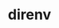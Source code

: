 ---
title: "direnv"
layout: cache
categories: [package, develop]
meta: {"versions": ["2.32.3", "2.33.0"], "compilers": ["gcc@=7.5.0"], "oss": ["ubuntu18.04"], "platforms": ["linux"], "targets": ["x86_64_v3"], "stacks": ["developer-tools", "root"], "num_specs": 5, "num_specs_by_stack": {"root": 5, "developer-tools": 5}}
spec_details: [{"hash": "4wjb5r4pm2ybvj6whcvxkidgz45wk5xv", "compiler": "gcc@=7.5.0", "versions": ["2.32.3"], "os": "ubuntu18.04", "platform": "linux", "target": "x86_64_v3", "variants": ["build_system=generic"], "stacks": ["root", "developer-tools"], "size": "-", "tarball": "https://binaries.spack.io/develop/build_cache/linux-ubuntu18.04-x86_64_v3/gcc-7.5.0/direnv-2.32.3/linux-ubuntu18.04-x86_64_v3-gcc-7.5.0-direnv-2.32.3-4wjb5r4pm2ybvj6whcvxkidgz45wk5xv.spack"}, {"hash": "wixp4dcxey52by2mm5kvjt4bshub25g6", "compiler": "gcc@=7.5.0", "versions": ["2.32.3"], "os": "ubuntu18.04", "platform": "linux", "target": "x86_64_v3", "variants": ["build_system=generic"], "stacks": ["root", "developer-tools"], "size": "-", "tarball": "https://binaries.spack.io/develop/build_cache/linux-ubuntu18.04-x86_64_v3/gcc-7.5.0/direnv-2.32.3/linux-ubuntu18.04-x86_64_v3-gcc-7.5.0-direnv-2.32.3-wixp4dcxey52by2mm5kvjt4bshub25g6.spack"}, {"hash": "p2vmvoo37ivuozh7iwxhgwwasvmaadzc", "compiler": "gcc@=7.5.0", "versions": ["2.32.3"], "os": "ubuntu18.04", "platform": "linux", "target": "x86_64_v3", "variants": ["build_system=generic"], "stacks": ["root", "developer-tools"], "size": "-", "tarball": "https://binaries.spack.io/develop/build_cache/linux-ubuntu18.04-x86_64_v3/gcc-7.5.0/direnv-2.32.3/linux-ubuntu18.04-x86_64_v3-gcc-7.5.0-direnv-2.32.3-p2vmvoo37ivuozh7iwxhgwwasvmaadzc.spack"}, {"hash": "ime65yhzmnkzl6m5gwn3zdmtxijhbp7b", "compiler": "gcc@=7.5.0", "versions": ["2.33.0"], "os": "ubuntu18.04", "platform": "linux", "target": "x86_64_v3", "variants": ["build_system=generic"], "stacks": ["root", "developer-tools"], "size": "-", "tarball": "https://binaries.spack.io/develop/build_cache/linux-ubuntu18.04-x86_64_v3/gcc-7.5.0/direnv-2.33.0/linux-ubuntu18.04-x86_64_v3-gcc-7.5.0-direnv-2.33.0-ime65yhzmnkzl6m5gwn3zdmtxijhbp7b.spack"}, {"hash": "tfj3uhyeutqysu34c73jezwo5w4ddpa6", "compiler": "gcc@=7.5.0", "versions": ["2.33.0"], "os": "ubuntu18.04", "platform": "linux", "target": "x86_64_v3", "variants": ["build_system=generic"], "stacks": ["root", "developer-tools"], "size": "-", "tarball": "https://binaries.spack.io/develop/build_cache/linux-ubuntu18.04-x86_64_v3/gcc-7.5.0/direnv-2.33.0/linux-ubuntu18.04-x86_64_v3-gcc-7.5.0-direnv-2.33.0-tfj3uhyeutqysu34c73jezwo5w4ddpa6.spack"}]
---